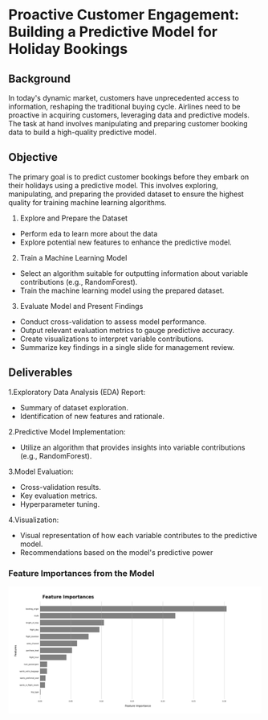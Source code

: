 # Proactive Customer Engagement: Building a Predictive Model for Holiday Bookings

## Background

In today's dynamic market, customers have unprecedented access to information, reshaping the traditional buying cycle. Airlines need to be proactive in acquiring customers, leveraging data and predictive models. The task at hand involves manipulating and preparing customer booking data to build a high-quality predictive model.

## Objective
The primary goal is to predict customer bookings before they embark on their holidays using a predictive model. This involves exploring, manipulating, and preparing the provided dataset to ensure the highest quality for training machine learning algorithms.

1. Explore and Prepare the Dataset
   
- Perform eda to learn more about the data
- Explore potential new features to enhance the predictive model.

2. Train a Machine Learning Model
   
- Select an algorithm suitable for outputting information about variable contributions (e.g., RandomForest).
- Train the machine learning model using the prepared dataset.

3. Evaluate Model and Present Findings

- Conduct cross-validation to assess model performance.
- Output relevant evaluation metrics to gauge predictive accuracy.
- Create visualizations to interpret variable contributions.
- Summarize key findings in a single slide for management review.

## Deliverables

1.Exploratory Data Analysis (EDA) Report:

- Summary of dataset exploration.
- Identification of new features and rationale.

2.Predictive Model Implementation:

- Utilize an algorithm that provides insights into variable contributions (e.g., RandomForest).

3.Model Evaluation:

- Cross-validation results.
- Key evaluation metrics.
- Hyperparameter tuning.
  
4.Visualization:

- Visual representation of how each variable contributes to the predictive model.
- Recommendations based on the model's predictive power

### Feature Importances from the Model

<img src="Importances_df.png">
